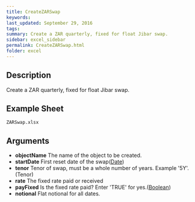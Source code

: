 ```yaml
---
title: CreateZARSwap
keywords:
last_updated: September 29, 2016
tags:
summary: Create a ZAR quarterly, fixed for float Jibar swap.
sidebar: excel_sidebar
permalink: CreateZARSwap.html
folder: excel
---
```


## Description
Create a ZAR quarterly, fixed for float Jibar swap.

<!--HUMAN EDIT START-->

<!--## Details-->

<!--HUMAN EDIT END-->

## Example Sheet

    ZARSwap.xlsx

## Arguments

* **objectName** The name of the object to be created.
* **startDate** First reset date of the swap([Date](Date.html))
* **tenor** Tenor of swap, must be a whole number of years.  Example '5Y'.(Tenor)
* **rate** The fixed rate paid or received
* **payFixed** Is the fixed rate paid? Enter 'TRUE' for yes.([Boolean](Boolean.html))
* **notional** Flat notional for all dates.

<!--HUMAN EDIT START-->

<!--## Validation-->

<!--HUMAN EDIT END-->

